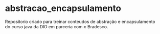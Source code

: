 # abstracao_encapsulamento
Repositorio criado para treinar conteudos de abstração e encapsulamento do curso java da DIO em parceria com o Bradesco.
